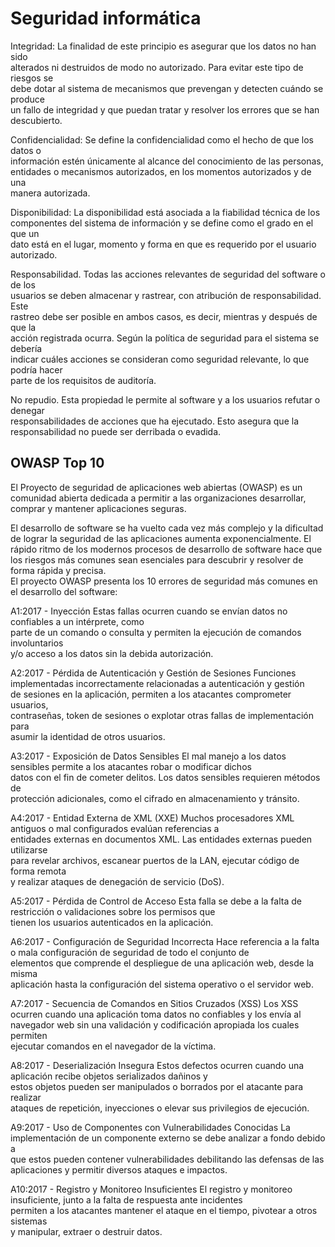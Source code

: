 # Seguridad informática

Integridad: La finalidad de este principio es asegurar que los datos no han sido                           
alterados ni destruidos de modo no autorizado. Para evitar este tipo de riesgos se                           
debe dotar al sistema de mecanismos que prevengan y detecten cuándo se produce                         
un fallo de integridad y que puedan tratar y resolver los errores que se han                             
descubierto. 
 
Confidencialidad: Se define la confidencialidad como el hecho de que los datos o                         
información estén únicamente al alcance del conocimiento de las personas,                   
entidades o mecanismos autorizados, en los momentos autorizados y de una                     
manera autorizada.  
 
Disponibilidad: La disponibilidad está asociada a la fiabilidad técnica de los                     
componentes del sistema de información y se define como el grado en el que un                             
dato está en el lugar, momento y forma en que es requerido por el usuario                             
autorizado. 
 
Responsabilidad. Todas las acciones relevantes de seguridad del software o de los                       
usuarios se deben almacenar y rastrear, con atribución de responsabilidad. Este                     
rastreo debe ser posible en ambos casos, es decir, mientras y después de que la                             
acción registrada ocurra. Según la política de seguridad para el sistema se debería                         
indicar cuáles acciones se consideran como seguridad relevante, lo que podría hacer                       
parte de los requisitos de auditoría. 
 
No repudio. Esta propiedad le permite al software y a los usuarios refutar o denegar                             
responsabilidades de acciones que ha ejecutado. Esto asegura que la                   
responsabilidad no puede ser derribada o evadida. 

## OWASP Top 10 

El Proyecto de seguridad de aplicaciones web abiertas (OWASP) es un comunidad 
abierta dedicada a permitir a las organizaciones desarrollar, comprar y mantener 
aplicaciones seguras. 
 
El desarrollo de software se ha vuelto cada vez más complejo y la dificultad de lograr 
la seguridad de las aplicaciones aumenta exponencialmente. El rápido ritmo de los 
modernos procesos de desarrollo de software hace que los riesgos más comunes 
sean esenciales para descubrir y resolver de forma rápida y precisa.  
El proyecto OWASP presenta los 10 errores de seguridad más comunes en el 
desarrollo del software: 
 
A1:2017 - Inyección 
Estas fallas ocurren cuando se envían datos no confiables a un intérprete, como                         
parte de un comando o consulta y permiten la ejecución de comandos involuntarios                         
y/o acceso a los datos sin la debida autorización. 
 
A2:2017 - Pérdida de Autenticación y Gestión de Sesiones 
Funciones implementadas incorrectamente relacionadas a autenticación y gestión               
de sesiones en la aplicación, permiten a los atacantes comprometer usuarios,                     
contraseñas, token de sesiones o explotar otras fallas de implementación para                     
asumir la identidad de otros usuarios. 
 
A3:2017 - Exposición de Datos Sensibles 
El mal manejo a los datos sensibles permite a los atacantes robar o modificar dichos                             
datos con el fin de cometer delitos. Los datos sensibles requieren métodos de                         
protección adicionales, como el cifrado en almacenamiento y tránsito. 
 
A4:2017 - Entidad Externa de XML (XXE) 
Muchos procesadores XML antiguos o mal configurados evalúan referencias a                   
entidades externas en documentos XML. Las entidades externas pueden utilizarse                   
para revelar archivos, escanear puertos de la LAN, ejecutar código de forma remota                         
y realizar ataques de denegación de servicio (DoS). 
 
A5:2017 - Pérdida de Control de Acceso 
Esta falla se debe a la falta de restricción o validaciones sobre los permisos que                             
tienen los usuarios autenticados en la aplicación.  
 
A6:2017 - Configuración de Seguridad Incorrecta 
Hace referencia a la falta o mala configuración de seguridad de todo el conjunto de                             
elementos que comprende el despliegue de una aplicación web, desde la misma                       
aplicación hasta la configuración del sistema operativo o el servidor web.  
 
A7:2017 - Secuencia de Comandos en Sitios Cruzados (XSS) 
Los XSS ocurren cuando una aplicación toma datos no confiables y los envía al                           
navegador web sin una validación y codificación apropiada los cuales permiten                     
ejecutar comandos en el navegador de la víctima. 
 
A8:2017 - Deserialización Insegura 
Estos defectos ocurren cuando una aplicación recibe objetos serializados dañinos y                     
estos objetos pueden ser manipulados o borrados por el atacante para realizar                       
ataques de repetición, inyecciones o elevar sus privilegios de ejecución. 
 
A9:2017 - Uso de Componentes con Vulnerabilidades Conocidas 
La implementación de un componente externo se debe analizar a fondo debido a                         
que estos pueden contener vulnerabilidades debilitando las defensas de las                   
aplicaciones y permitir diversos ataques e impactos. 
 
A10:2017 - Registro y Monitoreo Insuficientes 
El registro y monitoreo insuficiente, junto a la falta de respuesta ante incidentes                         
permiten a los atacantes mantener el ataque en el tiempo, pivotear a otros sistemas                           
y manipular, extraer o destruir datos. 